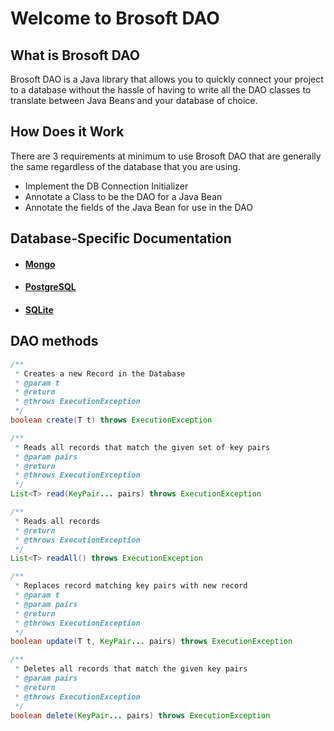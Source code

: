 # Welcome to Brosoft DAO

## What is Brosoft DAO

Brosoft DAO is a Java library that allows you to quickly connect your project to a database
without the hassle of having to write all the DAO classes to translate between Java Beans and your database of choice.

## How Does it Work

There are 3 requirements at minimum to use Brosoft DAO that are generally the same regardless of the database that you are using.

* Implement the DB Connection Initializer
* Annotate a Class to be the DAO for a Java Bean
* Annotate the fields of the Java Bean for use in the DAO

## Database-Specific Documentation

* #### [Mongo](mongo)

* #### [PostgreSQL](postgres)

* #### [SQLite](sqlite)

## DAO methods

```java
/**
 * Creates a new Record in the Database
 * @param t
 * @return
 * @throws ExecutionException
 */
boolean create(T t) throws ExecutionException
```

```java
/**
 * Reads all records that match the given set of key pairs
 * @param pairs
 * @return
 * @throws ExecutionException
 */
List<T> read(KeyPair... pairs) throws ExecutionException
```

```java
/**
 * Reads all records
 * @return
 * @throws ExecutionException
 */
List<T> readAll() throws ExecutionException
```

```java
/**
 * Replaces record matching key pairs with new record
 * @param t
 * @param pairs
 * @return
 * @throws ExecutionException
 */
boolean update(T t, KeyPair... pairs) throws ExecutionException
```

```java
/**
 * Deletes all records that match the given key pairs
 * @param pairs
 * @return
 * @throws ExecutionException
 */
boolean delete(KeyPair... pairs) throws ExecutionException
```
